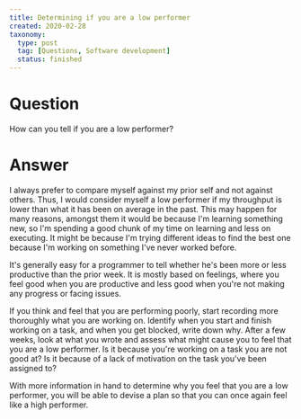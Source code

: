 ```yaml
---
title: Determining if you are a low performer
created: 2020-02-28
taxonomy:
  type: post
  tag: [Questions, Software development]
  status: finished
---
```


# Question
How can you tell if you are a low performer?

# Answer
I always prefer to compare myself against my prior self and not against others. Thus, I would consider myself a low performer if my throughput is lower than what it has been on average in the past. This may happen for many reasons, amongst them it would be because I'm learning something new, so I'm spending a good chunk of my time on learning and less on executing. It might be because I'm trying different ideas to find the best one because I'm working on something I've never worked before.

It's generally easy for a programmer to tell whether he's been more or less productive than the prior week. It is mostly based on feelings, where you feel good when you are productive and less good when you're not making any progress or facing issues.

If you think and feel that you are performing poorly, start recording more thoroughly what you are working on. Identify when you start and finish working on a task, and when you get blocked, write down why. After a few weeks, look at what you wrote and assess what might cause you to feel that you are a low performer. Is it because you're working on a task you are not good at? Is it because of a lack of motivation on the task you've been assigned to?

With more information in hand to determine why you feel that you are a low performer, you will be able to devise a plan so that you can once again feel like a high performer.
